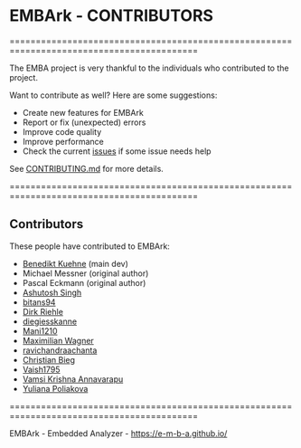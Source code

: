# EMBArk - CONTRIBUTORS

==========================================================================================

The EMBA project is very thankful to the individuals who contributed to the project.

  Want to contribute as well? Here are some suggestions:

  - Create new features for EMBArk
  - Report or fix (unexpected) errors
  - Improve code quality
  - Improve performance
  - Check the current [issues](https://github.com/e-m-b-a/embark/issues) if some issue needs help

  See [CONTRIBUTING.md](https://github.com/e-m-b-a/embark/blob/master/CONTRIBUTING.md) for more details.

==========================================================================================

## Contributors

These people have contributed to EMBArk:

* [Benedikt Kuehne](https://github.com/BenediktMKuehne) (main dev)
* Michael Messner (original author)
* Pascal Eckmann (original author)
* [Ashutosh Singh](https://github.com/ashutoshsingh0223)
* [bitans94](https://github.com/bitans94)
* [Dirk Riehle](https://github.com/dirkriehle)
* [diegiesskanne](https://github.com/diegiesskanne)
* [Mani1210](https://github.com/Mani1210)
* [Maximilian Wagner](https://github.com/MaximilianWagner)
* [ravichandraachanta](https://github.com/ravichandraachanta)
* [Christian Bieg](https://github.com/0x6368)
* [Vaish1795](https://github.com/Vaish1795)
* [Vamsi Krishna Annavarapu](https://github.com/VKrishna09)
* [Yuliana Poliakova](https://github.com/YulianaPoliakova)




==========================================================================================
  
  EMBArk - Embedded Analyzer - https://e-m-b-a.github.io/
